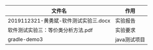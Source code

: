 | 文件名                                | 作用         |
| ------------------------------------- | ------------ |
| 2019112321-黄勇斌-软件测试实验三.docx | 实验报告     |
| 软件测试实验三：等价类分析方法.pdf    | 实验要求     |
| gradle-demo3                          | java测试项目 |

